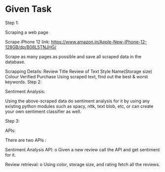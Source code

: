 # Given Task


Step 1: 

Scraping a web page



Scrape iPhone 12 link: https://www.amazon.in/Apple-New-iPhone-12-128GB/dp/B08L5TNJHG/



Scrape as many pages as possible and save all scraped data in the database. 

Scrapping Details:
Review Title
Review of Text
Style Name(Storage size)
Colour
Verified Purchase 
Using scraped text, find out the best & worst keywords.
Step 2:

Sentiment Analysis:



Using the above-scraped data do sentiment analysis for it by using any existing python modules such as spacy, nltk, text blob, etc, or can create your own sentiment classifier as well. 


Step 3:

APIs:



There are two APIs :

Sentiment Analysis API:
o Given a new review call the API and get sentiment for it.

Review retrieval:
o  Using color, storage size, and rating fetch all the reviews.  

